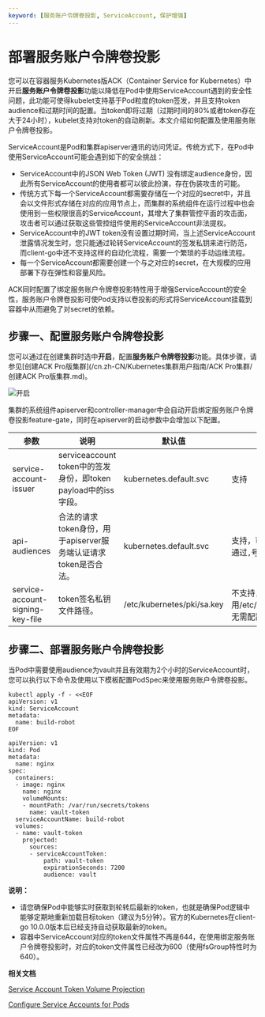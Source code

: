 ```yaml
---
keyword: [服务账户令牌卷投影, ServiceAccount, 保护增强]
---
```


# 部署服务账户令牌卷投影

您可以在容器服务Kubernetes版ACK（Container Service for Kubernetes）中开启**服务账户令牌卷投影**功能以降低在Pod中使用ServiceAccount遇到的安全性问题，此功能可使得kubelet支持基于Pod粒度的token签发，并且支持token audience和过期时间的配置。当token即将过期（过期时间的80%或者token存在大于24小时），kubelet支持对token的自动刷新。本文介绍如何配置及使用服务账户令牌卷投影。

ServiceAccount是Pod和集群apiserver通讯的访问凭证。传统方式下，在Pod中使用ServiceAccount可能会遇到如下的安全挑战：

-   ServiceAccount中的JSON Web Token \(JWT\) 没有绑定audience身份，因此所有ServiceAccount的使用者都可以彼此扮演，存在伪装攻击的可能。
-   传统方式下每一个ServiceAccount都需要存储在一个对应的secret中，并且会以文件形式存储在对应的应用节点上，而集群的系统组件在运行过程中也会使用到一些权限很高的ServiceAccount，其增大了集群管控平面的攻击面，攻击者可以通过获取这些管控组件使用的ServiceAccount非法提权。
-   ServiceAccount中的JWT token没有设置过期时间，当上述ServiceAccount泄露情况发生时，您只能通过轮转ServiceAccount的签发私钥来进行防范，而client-go中还不支持这样的自动化流程，需要一个繁琐的手动运维流程。
-   每一个ServiceAccount都需要创建一个与之对应的secret，在大规模的应用部署下存在弹性和容量风险。

ACK同时配置了绑定服务账户令牌卷投影特性用于增强ServiceAccount的安全性，服务账户令牌卷投影可使Pod支持以卷投影的形式将ServiceAccount挂载到容器中从而避免了对secret的依赖。

## 步骤一、配置服务账户令牌卷投影

您可以通过在创建集群时选中**开启**，配置**服务账户令牌卷投影**功能。具体步骤，请参见[创建ACK Pro版集群](/cn.zh-CN/Kubernetes集群用户指南/ACK Pro集群/创建ACK Pro版集群.md)。

![开启](https://static-aliyun-doc.oss-accelerate.aliyuncs.com/assets/img/zh-CN/2195659951/p96425.png)

集群的系统组件apiserver和controller-manager中会自动开启绑定服务账户令牌卷投影feature-gate，同时在apiserver的启动参数中会增加以下配置。

|参数|说明|默认值|控制台配置|
|--|--|---|-----|
|service-account-issuer|serviceaccount token中的签发身份，即token payload中的iss字段。|kubernetes.default.svc|支持|
|api-audiences|合法的请求token身份，用于apiserver服务端认证请求token是否合法。|kubernetes.default.svc|支持，可以配置多个audience，通过`,`号分割。|
|service-account-signing-key-file|token签名私钥文件路径。|/etc/kubernetes/pki/sa.key|不支持，默认使用/etc/kubernetes/pki/sa.key，无需配置。|

## 步骤二、部署服务账户令牌卷投影

当Pod中需要使用audience为vault并且有效期为2个小时的ServiceAccount时，您可以执行以下命令及使用以下模板配置PodSpec来使用服务账户令牌卷投影。

```
kubectl apply -f - <<EOF
apiVersion: v1
kind: ServiceAccount
metadata:
  name: build-robot
EOF
```

```
apiVersion: v1
kind: Pod
metadata:
  name: nginx
spec:
  containers:
  - image: nginx
    name: nginx
    volumeMounts:
    - mountPath: /var/run/secrets/tokens
      name: vault-token
  serviceAccountName: build-robot
  volumes:
  - name: vault-token
    projected:
      sources:
      - serviceAccountToken:
          path: vault-token
          expirationSeconds: 7200
          audience: vault
```

**说明：**

-   请您确保Pod中能够实时获取到轮转后最新的token，也就是确保Pod逻辑中能够定期地重新加载目标token（建议为5分钟）。官方的Kubernetes在client-go 10.0.0版本后已经支持自动获取最新的token。
-   容器中ServiceAccount对应的token文件属性不再是644，在使用绑定服务账户令牌卷投影时，对应的token文件属性已经改为600（使用fsGroup特性时为640）。

**相关文档**  


[Service Account Token Volume Projection](https://kubernetes.io/docs/tasks/configure-pod-container/configure-service-account/#service-account-token-volume-projection)

[Configure Service Accounts for Pods](https://kubernetes.io/docs/tasks/configure-pod-container/configure-service-account/)

